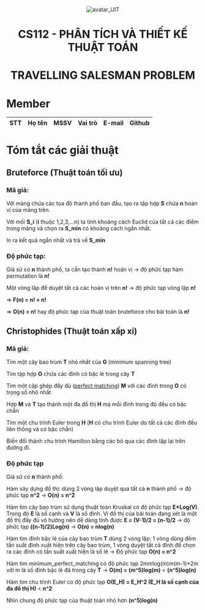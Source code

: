 <p align="center">
  <img src="https://www.uit.edu.vn/sites/vi/files/banner_uit_0.png" title="avatar_UIT">
</p>


<h1 align="center">
  CS112 - PHÂN TÍCH VÀ THIẾT KẾ THUẬT TOÁN 
</h1>


<h1 align="center">
  TRAVELLING SALESMAN PROBLEM 
</h1>


# Member
| STT | Họ tên | MSSV | Vai trò | E-mail | Github |
| :---: | --- | --- | --- | --- | --- |
# Tóm tắt các giải thuật
## Bruteforce (Thuật toán tối ưu)
### Mã giả:
Với mảng chứa các tọa độ thành phố ban đầu, tạo ra tập hợp **S** chứa **n** hoán vị của mảng trên.

Với mối **S_i** (**i** thuộc 1,2,3,...n) ta tính khoảng cách Euclid của tất cả các điểm trong mảng và chọn ra **S_min** có khoảng cách ngắn nhất.

In ra kết quả ngắn nhất và trả về **S_min**
### Độ phức tạp:
Giả sử có **n** thành phố, ta cần tạo thành **n!** hoán vị -> độ phức tạp hàm permutation là **n!**

Một vòng lăp để duyệt tất cả các hoán vị trên **n!** -> độ phức tạp vòng lặp **n!**

=> **F(n) = n! + n!**

=> **O(n) = n!** hay độ phức tạp của thuật toán bruteforce cho bài toán là **n!**

## Christophides (Thuật toán xấp xỉ)
### Mã giả:
Tìm một cây bao trùm **T** nhỏ nhất của **G** (minimum spanning tree)

Tìm tập hợp **O** chứa các đỉnh có bậc lẻ trong cây **T**

Tìm một cặp ghép đầy đủ ([perfect matching](https://en.wikipedia.org/wiki/Perfect_matching)) **M** với các đỉnh trong **O** có trọng số nhỏ nhất

Hợp **M** và **T** tạo thành một đa đồ thị **H** mà mỗi đỉnh trong đó đều có bậc chẵn

Tìm một chu trình Euler trong **H** (**H** có chu trình Euler do tất cả các đỉnh đều liên thông và có bậc chẵn)

Biến đổi thành chu trình Hamilton bằng các bỏ qua các đỉnh lặp lại trên đường đi.

### Độ phức tạp
Giả sử có **n** thành phố:

Hàm xây dựng đồ thị: dùng 2 vòng lặp duyệt qua tất cả **n** thành phố -> độ phức tạp **n^2** -> **O(n) = n^2**

Hàm tìm cây bao trùm sử dụng thuật toán Kruskal có độ phức tạp **E*Log(V)**. Trong đó **E** là số cạnh và **V** là số đỉnh. Vì đồ thị của bài toán đang xét là một đồ thị đầy đủ vô hướng nên dễ dàng tính được **E = (V-1)/2 = (n-1)/2** -> độ phức tạp **((n-1)/2)Log(n)** -> **O(n) = nlog(n)**

Hàm tìm đỉnh bậc lẻ của cây bao trùm **T** dùng 2 vòng lặp: 1 vòng dùng đếm tần suất đỉnh xuất hiện trên cây bao trùm, 1 vòng duyệt tất cả đỉnh để chọn ra các đỉnh có tần suất xuất hiện là số lẻ -> Độ phức tạp **O(n) = n^2**

Hàm tìm minimum_perfect_matching có độ phức tạp 2m*m*log(m)*m*(m-1)*2m với m là số đỉnh bậc lẻ đã trong cây **T** -> **O(m) = (m^5)log(m)** < **(n^5)log(n)**

Hàm tìm chu trình Euler có độ phức tạp **O(E_H) = E_H^2 (E_H là số cạnh của đa đồ thị H)** < **n^2**

Nhìn chung độ phức tạp của thuật toán nhỏ hơn **(n^5)log(n)**
